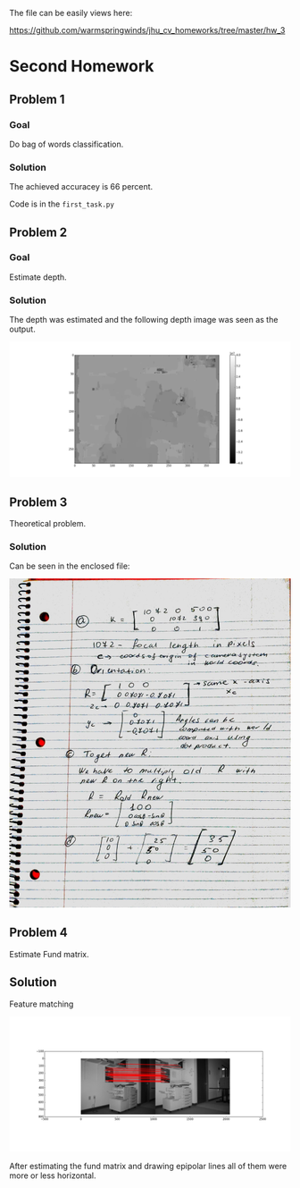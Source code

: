 The file can be easily views here:

https://github.com/warmspringwinds/jhu_cv_homeworks/tree/master/hw_3

# Second Homework

## Problem 1

### Goal

Do bag of words classification.

### Solution

The achieved accuracey is 66 percent.

Code is in the ```first_task.py```

## Problem 2

### Goal

Estimate depth.

### Solution

The depth was estimated and the following depth image was seen as the output.

![Alt text](depth_image.png?raw=true "Optional Title")

## Problem 3

Theoretical problem.

### Solution
Can be seen in the enclosed file:

![Alt text](analytical.jpg?raw=true "Optional Title")

## Problem 4

Estimate Fund matrix.

## Solution

Feature matching

![Alt text](matches.png?raw=true "Optional Title")

After estimating the fund matrix and drawing epipolar lines all of them were more or less
horizontal.